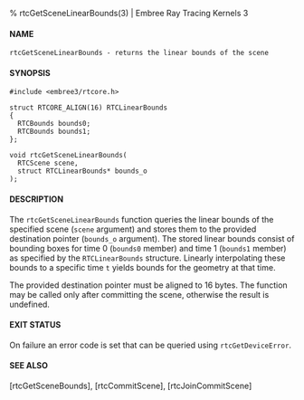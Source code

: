% rtcGetSceneLinearBounds(3) | Embree Ray Tracing Kernels 3

#### NAME

    rtcGetSceneLinearBounds - returns the linear bounds of the scene

#### SYNOPSIS

    #include <embree3/rtcore.h>

    struct RTCORE_ALIGN(16) RTCLinearBounds
    {
      RTCBounds bounds0;
      RTCBounds bounds1;
    };

    void rtcGetSceneLinearBounds(
      RTCScene scene,
      struct RTCLinearBounds* bounds_o
    );

#### DESCRIPTION

The `rtcGetSceneLinearBounds` function queries the linear bounds of the
specified scene (`scene` argument) and stores them to the provided
destination pointer (`bounds_o` argument). The stored linear bounds
consist of bounding boxes for time 0 (`bounds0` member) and time 1
(`bounds1` member) as specified by the `RTCLinearBounds`
structure. Linearly interpolating these bounds to a specific time `t`
yields bounds for the geometry at that time.

The provided destination pointer must be aligned to 16 bytes. The
function may be called only after committing the scene, otherwise
the result is undefined.

#### EXIT STATUS

On failure an error code is set that can be queried using
`rtcGetDeviceError`.

#### SEE ALSO

[rtcGetSceneBounds], [rtcCommitScene], [rtcJoinCommitScene]
